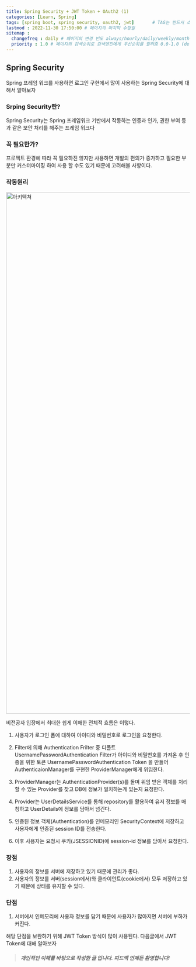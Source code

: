 ```yaml
---
title: Spring Security + JWT Token + OAuth2 (1)
categories: [Learn, Spring]
tags: [spring boot, spring security, oauth2, jwt]		# TAG는 반드시 소문자로 이루어져야함!
lastmod : 2022-11-30 17:50:00 # 페이지의 마지막 수정일
sitemap :
  changefreq : daily # 페이지의 변경 빈도 always/hourly/daily/weekly/monthly/yearly/never
  priority : 1.0 # 페이지의 검색순위로 검색엔진에게 우선순위를 알려줌 0.0-1.0 (defult 0.5)
---
```


## Spring Security

Spring 프레임 워크를 사용하면 로그인 구현에서 많이 사용하는 Spring Security에 대해서 알아보자

### Srping Security란?

Spring Security는 Spring 프레임워크 기반에서 작동하는 인증과 인가, 권한 부여 등 과 같은 보안 처리를 해주는 프레임 워크다

### 꼭 필요한가?

프로젝트 환경에 따라 꼭 필요하진 않지만 사용하면 개발의 편의가 증가하고 필요한 부분만 커스터마이징 하여 사용 할 수도 있기 때문에 고려해볼 사항이다.

### 작동원리

<img width="1426" alt="아키텍쳐" src="https://lgm1995.github.io/assets/img/learn/springboot/springsecurity/springsecurity_architecture.png">


비전공자 입장에서 최대한 쉽게 이해한 전체적 흐름은 이렇다.

1. 사용자가 로그인 폼에 대하여 아이디와 비밀번호로 로그인을 요청한다.

2. Filter에 의해 Authentication Frilter 중 디폴트 UsernamePasswordAuthentication Filter가 아이디와 비밀번호를 가져온 후 인증을 위한 토큰 UsernamePasswordAuthentication Token 을 만들어 AuthenticaionManager를 구현한 ProviderManager에게 위임한다.

3. ProviderManager는 AuthenticationProvider(s)를 돌며 위임 받은 객체를 처리할 수 있는 Provider를 찾고 DB에 정보가 일치하는게 있는지 요청한다.

4. Provider는 UserDetailsService를 통해 repository를 활용하여 유저 정보를 매칭하고 UserDetails에 정보를 담아서 넘긴다.

5. 인증된 정보 객체(Authentication)를 인메모리인 SecurityContext에 저장하고 사용자에게 인증된 session ID를 전송한다.

6. 이후 사용자는 요청시 쿠키(JSESSIONID)에 session-id 정보를 담아서 요청한다.

### 장점

1. 사용자의 정보를 서버에 저장하고 있기 때문에 관리가 좋다.
2. 사용자의 정보를 서버(session에서)와 클라이언트(cookie에서) 모두 저장하고 있기 때문에 상태를 유지할 수 있다.

### 단점

1. 서버에서 인메모리에 사용자 정보를 담기 때문에 사용자가 많아지면 서버에 부하가 커진다.

해당 단점을 보완하기 위해 JWT Token 방식이 많이 사용된다. 다음글에서 JWT Token에 대해 알아보자

>##### 개인적인 이해를 바탕으로 작성한 글 입니다. 피드백 언제든 환영합니다!
